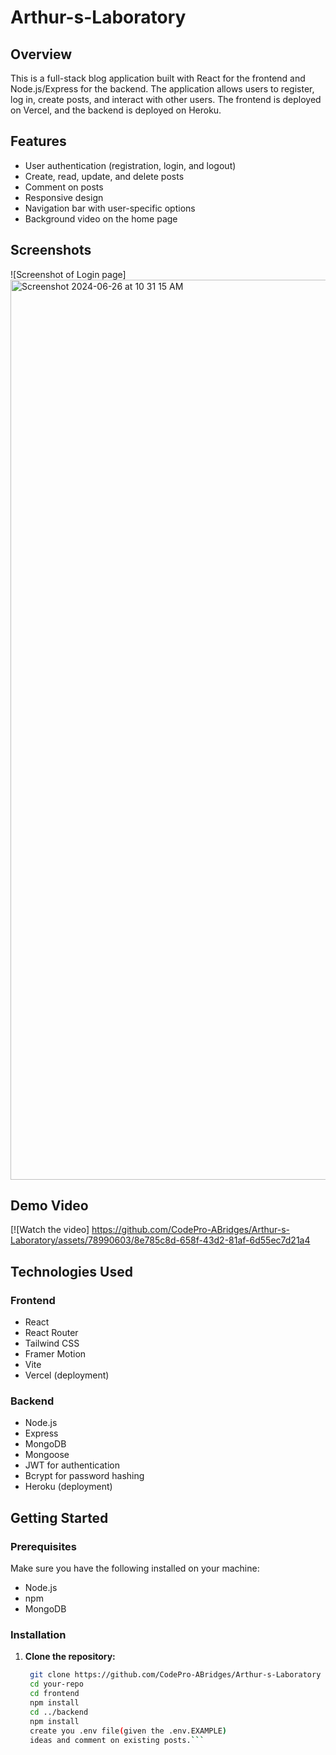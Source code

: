 # Arthur-s-Laboratory

## Overview

This is a full-stack blog application built with React for the frontend and Node.js/Express for the backend. The application allows users to register, log in, create posts, and interact with other users. The frontend is deployed on Vercel, and the backend is deployed on Heroku.

## Features

- User authentication (registration, login, and logout)
- Create, read, update, and delete posts
- Comment on posts
- Responsive design
- Navigation bar with user-specific options
- Background video on the home page

## Screenshots

![Screenshot of Login page]<img width="1440" alt="Screenshot 2024-06-26 at 10 31 15 AM" src="https://github.com/CodePro-ABridges/Arthur-s-Laboratory/assets/78990603/0ab74b71-6ceb-4e52-9803-37eb3018d2c6">

## Demo Video

[![Watch the video]
https://github.com/CodePro-ABridges/Arthur-s-Laboratory/assets/78990603/8e785c8d-658f-43d2-81af-6d55ec7d21a4



## Technologies Used

### Frontend

- React
- React Router
- Tailwind CSS
- Framer Motion
- Vite
- Vercel (deployment)

### Backend

- Node.js
- Express
- MongoDB
- Mongoose
- JWT for authentication
- Bcrypt for password hashing
- Heroku (deployment)

## Getting Started

### Prerequisites

Make sure you have the following installed on your machine:

- Node.js
- npm
- MongoDB

### Installation

1. **Clone the repository:**

   ````sh
    git clone https://github.com/CodePro-ABridges/Arthur-s-Laboratory
    cd your-repo
    cd frontend
    npm install
    cd ../backend
    npm install
    create you .env file(given the .env.EXAMPLE)
    ideas and comment on existing posts.```
   ````
